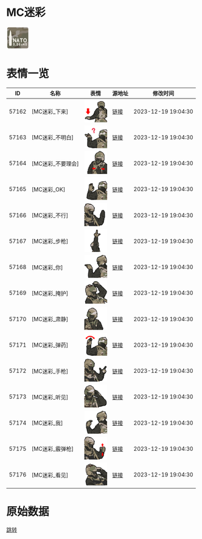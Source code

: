# MC迷彩

<img src="./cover.png" height="60" alt="cover" />

# 表情一览

|ID|名称|表情|源地址|修改时间|
|----|----|----|----|----|
|57162|[MC迷彩_下来]|<img src="./pic/057162_%5BMC迷彩_下来%5D.png" height="60" alt="下来"/>|[链接](https://i0.hdslb.com/bfs/garb/3df566e85e5ec8d5e68ec7e0f29b9ccfb63fdc5e.png)|2023-12-19 19:04:30|
|57163|[MC迷彩_不明白]|<img src="./pic/057163_%5BMC迷彩_不明白%5D.png" height="60" alt="不明白"/>|[链接](https://i0.hdslb.com/bfs/garb/12e9bfee818b637c41560c12aed9848ddd21e7f1.png)|2023-12-19 19:04:30|
|57164|[MC迷彩_不要理会]|<img src="./pic/057164_%5BMC迷彩_不要理会%5D.png" height="60" alt="不要理会"/>|[链接](https://i0.hdslb.com/bfs/garb/991f2479152354bd46e70cdf35914f3e1bd278e3.png)|2023-12-19 19:04:30|
|57165|[MC迷彩_OK]|<img src="./pic/057165_%5BMC迷彩_OK%5D.png" height="60" alt="OK"/>|[链接](https://i0.hdslb.com/bfs/garb/baf33da0a1880609989bbd4132cd11121f03cab9.png)|2023-12-19 19:04:30|
|57166|[MC迷彩_不行]|<img src="./pic/057166_%5BMC迷彩_不行%5D.png" height="60" alt="不行"/>|[链接](https://i0.hdslb.com/bfs/garb/0966eff0bc76d0d2964ee0f0e1177e2c9c27537a.png)|2023-12-19 19:04:30|
|57167|[MC迷彩_步枪]|<img src="./pic/057167_%5BMC迷彩_步枪%5D.png" height="60" alt="步枪"/>|[链接](https://i0.hdslb.com/bfs/garb/767645426fbd2cf9c2edb0aaa3843f7ee85f2b77.png)|2023-12-19 19:04:30|
|57168|[MC迷彩_你]|<img src="./pic/057168_%5BMC迷彩_你%5D.png" height="60" alt="你"/>|[链接](https://i0.hdslb.com/bfs/garb/91b3af04dd30cd6fd355e8bde0299031ed37a472.png)|2023-12-19 19:04:30|
|57169|[MC迷彩_掩护]|<img src="./pic/057169_%5BMC迷彩_掩护%5D.png" height="60" alt="掩护"/>|[链接](https://i0.hdslb.com/bfs/garb/e50509e719c34a557948be21bea497ac8646d170.png)|2023-12-19 19:04:30|
|57170|[MC迷彩_肃静]|<img src="./pic/057170_%5BMC迷彩_肃静%5D.png" height="60" alt="肃静"/>|[链接](https://i0.hdslb.com/bfs/garb/86ad5ffed90b5b7c56e110659ea775190c6945e7.png)|2023-12-19 19:04:30|
|57171|[MC迷彩_弹药]|<img src="./pic/057171_%5BMC迷彩_弹药%5D.png" height="60" alt="弹药"/>|[链接](https://i0.hdslb.com/bfs/garb/7f65f004877d8d772c532f57c5bba323e91fea0a.png)|2023-12-19 19:04:30|
|57172|[MC迷彩_手枪]|<img src="./pic/057172_%5BMC迷彩_手枪%5D.png" height="60" alt="手枪"/>|[链接](https://i0.hdslb.com/bfs/garb/862abb9325b212b4c94cf4451a78baa2f8cdecb1.png)|2023-12-19 19:04:30|
|57173|[MC迷彩_听见]|<img src="./pic/057173_%5BMC迷彩_听见%5D.png" height="60" alt="听见"/>|[链接](https://i0.hdslb.com/bfs/garb/388348c34a1bb901ff63ec79234a041f632bfc15.png)|2023-12-19 19:04:30|
|57174|[MC迷彩_我]|<img src="./pic/057174_%5BMC迷彩_我%5D.png" height="60" alt="我"/>|[链接](https://i0.hdslb.com/bfs/garb/25b134ef5f62d0e146bc79bdcb439b6c0bb8339a.png)|2023-12-19 19:04:30|
|57175|[MC迷彩_霰弹枪]|<img src="./pic/057175_%5BMC迷彩_霰弹枪%5D.png" height="60" alt="霰弹枪"/>|[链接](https://i0.hdslb.com/bfs/garb/68aa86fe1b04c417ba169bc8465371d689a6007a.png)|2023-12-19 19:04:30|
|57176|[MC迷彩_看见]|<img src="./pic/057176_%5BMC迷彩_看见%5D.png" height="60" alt="看见"/>|[链接](https://i0.hdslb.com/bfs/garb/8bd6576d1fca32a79e631ff2594319480c8c1545.png)|2023-12-19 19:04:30|

# 原始数据

[跳转](./raw.json)

